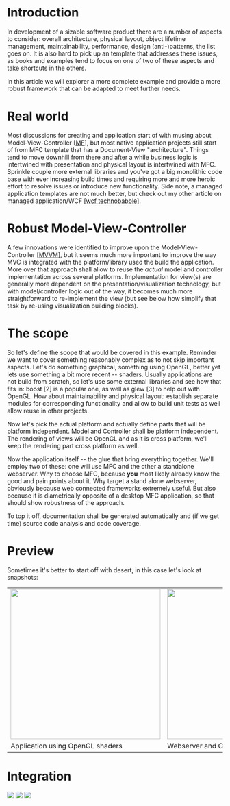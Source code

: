 # Introduction
In development of a sizable software product there are a number of
aspects to consider: overall architecture, physical layout, object
lifetime management, maintainability, performance, design
(anti-)patterns, the list goes on. It is also hard to pick up an
template that addresses these issues, as books and examples tend to
focus on one of two of these aspects and take shortcuts in the others.

In this article we will explorer a more complete example and provide a
more robust framework that can be adapted to meet further needs.

 
# Real world
Most discussions for creating and application start of with musing about
Model-View-Controller [[MF]], but most native application projects still
start of from MFC template that has a Document-View "architecture".
Things tend to move downhill from there and after a while business logic
is intertwined with presentation and physical layout is intertwined with
MFC. Sprinkle couple more external libraries and you've got a big
monolithic code base with ever increasing build times and requiring more
and more heroic effort to resolve issues or introduce new functionality.
Side note, a managed application templates are not much better, but
check out my other article on managed application/WCF [[wcf
technobabble]]. 

[MF]: http://martinfowler.com/eaaCatalog/modelViewController.html "MVC"
[wcf technobabble]: http://www.codeproject.com/Articles/107807/REST-Technobabble

# Robust Model-View-Controller
A few innovations were identified to improve upon the
Model-View-Controller [[MVVM]], but it seems much more important to
improve the way MVC is integrated with the platform/library used the
build the application. More over that approach shall allow to reuse the
*actual* model and controller implementation across several platforms.
Implementation for view(s) are generally more dependent on the 
presentation/visualization technology, but with model/controller logic 
out of the way, it becomes much more straightforward to re-implement the 
view (but see below how simplify that task by re-using visualization 
building blocks).

[mvvm]: http://en.wikipedia.org/wiki/Model_View_ViewModel
 
# The scope
So let's define the scope that would be covered in this example.
Reminder we want to cover something reasonably complex as to not skip
important aspects. Let's do something graphical, something using OpenGL, 
better yet lets use something a bit more recent -- shaders. Usually
applications are not build from scratch, so let's use some external
libraries and see how that fits in: boost [2] is a popular one, as well
as glew [3] to help out with OpenGL. How about maintainability and 
physical layout: establish separate modules for corresponding 
functionality and allow to build unit tests as well allow reuse in other 
projects.

Now let's pick the actual platform and actually define parts that will be
platform independent. Model and Controller shall be platform independent. 
The rendering of views will be OpenGL and as it is cross platform, 
we'll keep the rendering part cross platform as well.

Now the application itself -- the glue that bring everything together.
We'll employ two of these: one will use MFC and the other a standalone
webserver. Why to choose MFC, because **you** most likely already know 
the good and pain points about it. Why target a stand alone webserver, 
obviously because web connected frameworks extremely useful. But also 
because it is diametrically opposite of a desktop MFC application, so that 
should show robustness of the approach.

To top it off, documentation shall be generated automatically and (if we
get time) source code analysis and code coverage.

# Preview #
Sometimes it's better to start off with desert, in this case let's look at snapshots:

<table>
<tr>
<td>
<img src="https://raw.github.com/okigan/RobustMVC/master/Documentation/images/application.png" width="350" height="350" />
</td>
<td>
<img src="https://raw.github.com/okigan/RobustMVC/master/Documentation/images/browser.png" width="350" height="350" />
</td>
</tr>

<tr>
<td>
Application using OpenGL shaders
</td>
<td>
Webserver and Chrome browser
</td>
</tr>
</table>





# Integration 
![](https://raw.github.com/okigan/RobustMVC/master/Documentation/images/overview.png)
![](https://raw.github.com/okigan/RobustMVC/master/Documentation/images/dep_doc.png)
![](https://raw.github.com/okigan/RobustMVC/master/Documentation/images/dep_view.png)
